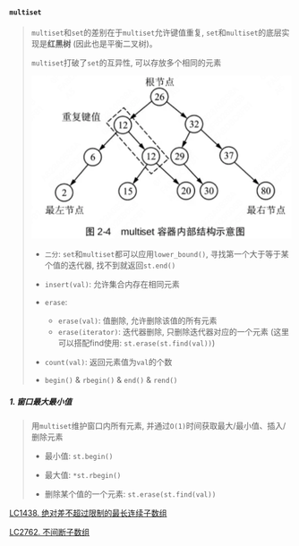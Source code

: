 #### `multiset`

> `multiset`和`set`的差别在于`multiset`允许键值重复, `set`和`multiset`的底层实现是**红黑树** (因此也是平衡二叉树)。
> 
> `multiset`打破了`set`的互异性, 可以存放多个相同的元素
>
> ![multiset](/appendix/multiset.png)
> 
> - `二分`: `set`和`multiset`都可以应用`lower_bound()`, 寻找第一个大于等于某个值的迭代器, 找不到就返回`st.end()`
> 
> - `insert(val)`: 允许集合内存在相同元素
> 
> - `erase`:
>   - `erase(val)`: 值删除, 允许删除该值的所有元素
>   - `erase(iterator)`: 迭代器删除, 只删除迭代器对应的一个元素 (这里可以搭配find使用: `st.erase(st.find(val))`)
>
> - `count(val)`: 返回元素值为`val`的个数
>
> - `begin()` & `rbegin()` & `end()` & `rend()`


##### 1. 窗口最大最小值
> 用`multiset`维护窗口内所有元素, 并通过`O(1)`时间获取最大/最小值、插入/删除元素
>
> - 最小值: `st.begin()`
> 
> - 最大值: `*st.rbegin()`
>
> - 删除某个值的一个元素: `st.erase(st.find(val))`

[LC1438. 绝对差不超过限制的最长连续子数组](/workspace/1438.%E7%BB%9D%E5%AF%B9%E5%B7%AE%E4%B8%8D%E8%B6%85%E8%BF%87%E9%99%90%E5%88%B6%E7%9A%84%E6%9C%80%E9%95%BF%E8%BF%9E%E7%BB%AD%E5%AD%90%E6%95%B0%E7%BB%84.cpp)

[LC2762. 不间断子数组](/record/2023/Weekly%20352.md)